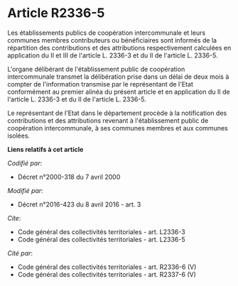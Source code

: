 # Article R2336-5

Les établissements publics de coopération intercommunale et leurs communes membres contributeurs ou bénéficiaires sont
informés de la répartition des contributions et des attributions respectivement calculées en application du II et III de
l'article L. 2336-3 et du II de l'article L. 2336-5. 

L'organe délibérant de l'établissement public de coopération intercommunale transmet la délibération prise dans un délai de
deux mois à compter de l'information transmise par le représentant de l'Etat conformément au premier alinéa du présent
article et en application du II de l'article L. 2336-3 et du II de l'article L. 2336-5. 

Le représentant de l'Etat dans le département procède à la notification des contributions et des attributions revenant à
l'établissement public de coopération intercommunale, à ses communes membres et aux communes isolées.

**Liens relatifs à cet article**

_Codifié par_:

  - Décret n°2000-318 du 7 avril 2000

_Modifié par_:

  - Décret n°2016-423 du 8 avril 2016 - art. 3

_Cite_:

  - Code général des collectivités territoriales - art. L2336-3
  - Code général des collectivités territoriales - art. L2336-5

_Cité par_:

  - Code général des collectivités territoriales - art. R2336-6 (V)
  - Code général des collectivités territoriales - art. R2337-6 (V)
